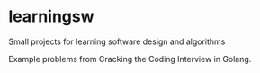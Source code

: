 # learningsw
Small projects for learning software design and algorithms 

Example problems from Cracking the Coding Interview in Golang. 
